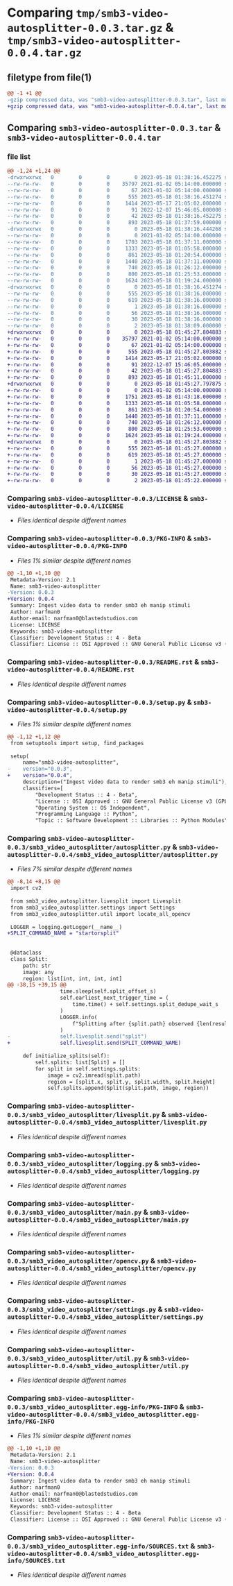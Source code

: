 # Comparing `tmp/smb3-video-autosplitter-0.0.3.tar.gz` & `tmp/smb3-video-autosplitter-0.0.4.tar.gz`

## filetype from file(1)

```diff
@@ -1 +1 @@
-gzip compressed data, was "smb3-video-autosplitter-0.0.3.tar", last modified: Thu May 18 01:38:16 2023, max compression
+gzip compressed data, was "smb3-video-autosplitter-0.0.4.tar", last modified: Thu May 18 01:45:27 2023, max compression
```

## Comparing `smb3-video-autosplitter-0.0.3.tar` & `smb3-video-autosplitter-0.0.4.tar`

### file list

```diff
@@ -1,24 +1,24 @@
-drwxrwxrwx   0        0        0        0 2023-05-18 01:38:16.452275 smb3-video-autosplitter-0.0.3/
--rw-rw-rw-   0        0        0    35797 2021-01-02 05:14:00.000000 smb3-video-autosplitter-0.0.3/LICENSE
--rw-rw-rw-   0        0        0       67 2021-01-02 05:14:00.000000 smb3-video-autosplitter-0.0.3/MANIFEST.in
--rw-rw-rw-   0        0        0      555 2023-05-18 01:38:16.451274 smb3-video-autosplitter-0.0.3/PKG-INFO
--rw-rw-rw-   0        0        0     1414 2023-05-17 21:05:02.000000 smb3-video-autosplitter-0.0.3/README.rst
--rw-rw-rw-   0        0        0       91 2022-12-07 15:46:05.000000 smb3-video-autosplitter-0.0.3/requirements_test.txt
--rw-rw-rw-   0        0        0       42 2023-05-18 01:38:16.452275 smb3-video-autosplitter-0.0.3/setup.cfg
--rw-rw-rw-   0        0        0      893 2023-05-18 01:37:59.000000 smb3-video-autosplitter-0.0.3/setup.py
-drwxrwxrwx   0        0        0        0 2023-05-18 01:38:16.444268 smb3-video-autosplitter-0.0.3/smb3_video_autosplitter/
--rw-rw-rw-   0        0        0        0 2021-01-02 05:14:00.000000 smb3-video-autosplitter-0.0.3/smb3_video_autosplitter/__init__.py
--rw-rw-rw-   0        0        0     1703 2023-05-18 01:37:11.000000 smb3-video-autosplitter-0.0.3/smb3_video_autosplitter/autosplitter.py
--rw-rw-rw-   0        0        0     1333 2023-05-18 01:05:58.000000 smb3-video-autosplitter-0.0.3/smb3_video_autosplitter/livesplit.py
--rw-rw-rw-   0        0        0      861 2023-05-18 01:20:54.000000 smb3-video-autosplitter-0.0.3/smb3_video_autosplitter/logging.py
--rw-rw-rw-   0        0        0     1440 2023-05-18 01:37:11.000000 smb3-video-autosplitter-0.0.3/smb3_video_autosplitter/main.py
--rw-rw-rw-   0        0        0      740 2023-05-18 01:26:12.000000 smb3-video-autosplitter-0.0.3/smb3_video_autosplitter/opencv.py
--rw-rw-rw-   0        0        0      800 2023-05-18 01:25:53.000000 smb3-video-autosplitter-0.0.3/smb3_video_autosplitter/settings.py
--rw-rw-rw-   0        0        0     1624 2023-05-18 01:19:24.000000 smb3-video-autosplitter-0.0.3/smb3_video_autosplitter/util.py
-drwxrwxrwx   0        0        0        0 2023-05-18 01:38:16.451274 smb3-video-autosplitter-0.0.3/smb3_video_autosplitter.egg-info/
--rw-rw-rw-   0        0        0      555 2023-05-18 01:38:16.000000 smb3-video-autosplitter-0.0.3/smb3_video_autosplitter.egg-info/PKG-INFO
--rw-rw-rw-   0        0        0      619 2023-05-18 01:38:16.000000 smb3-video-autosplitter-0.0.3/smb3_video_autosplitter.egg-info/SOURCES.txt
--rw-rw-rw-   0        0        0        1 2023-05-18 01:38:16.000000 smb3-video-autosplitter-0.0.3/smb3_video_autosplitter.egg-info/dependency_links.txt
--rw-rw-rw-   0        0        0       56 2023-05-18 01:38:16.000000 smb3-video-autosplitter-0.0.3/smb3_video_autosplitter.egg-info/requires.txt
--rw-rw-rw-   0        0        0       30 2023-05-18 01:38:16.000000 smb3-video-autosplitter-0.0.3/smb3_video_autosplitter.egg-info/top_level.txt
--rw-rw-rw-   0        0        0        2 2023-05-18 01:38:09.000000 smb3-video-autosplitter-0.0.3/smb3_video_autosplitter.egg-info/zip-safe
+drwxrwxrwx   0        0        0        0 2023-05-18 01:45:27.804883 smb3-video-autosplitter-0.0.4/
+-rw-rw-rw-   0        0        0    35797 2021-01-02 05:14:00.000000 smb3-video-autosplitter-0.0.4/LICENSE
+-rw-rw-rw-   0        0        0       67 2021-01-02 05:14:00.000000 smb3-video-autosplitter-0.0.4/MANIFEST.in
+-rw-rw-rw-   0        0        0      555 2023-05-18 01:45:27.803882 smb3-video-autosplitter-0.0.4/PKG-INFO
+-rw-rw-rw-   0        0        0     1414 2023-05-17 21:05:02.000000 smb3-video-autosplitter-0.0.4/README.rst
+-rw-rw-rw-   0        0        0       91 2022-12-07 15:46:05.000000 smb3-video-autosplitter-0.0.4/requirements_test.txt
+-rw-rw-rw-   0        0        0       42 2023-05-18 01:45:27.804883 smb3-video-autosplitter-0.0.4/setup.cfg
+-rw-rw-rw-   0        0        0      893 2023-05-18 01:45:11.000000 smb3-video-autosplitter-0.0.4/setup.py
+drwxrwxrwx   0        0        0        0 2023-05-18 01:45:27.797875 smb3-video-autosplitter-0.0.4/smb3_video_autosplitter/
+-rw-rw-rw-   0        0        0        0 2021-01-02 05:14:00.000000 smb3-video-autosplitter-0.0.4/smb3_video_autosplitter/__init__.py
+-rw-rw-rw-   0        0        0     1751 2023-05-18 01:43:18.000000 smb3-video-autosplitter-0.0.4/smb3_video_autosplitter/autosplitter.py
+-rw-rw-rw-   0        0        0     1333 2023-05-18 01:05:58.000000 smb3-video-autosplitter-0.0.4/smb3_video_autosplitter/livesplit.py
+-rw-rw-rw-   0        0        0      861 2023-05-18 01:20:54.000000 smb3-video-autosplitter-0.0.4/smb3_video_autosplitter/logging.py
+-rw-rw-rw-   0        0        0     1440 2023-05-18 01:37:11.000000 smb3-video-autosplitter-0.0.4/smb3_video_autosplitter/main.py
+-rw-rw-rw-   0        0        0      740 2023-05-18 01:26:12.000000 smb3-video-autosplitter-0.0.4/smb3_video_autosplitter/opencv.py
+-rw-rw-rw-   0        0        0      800 2023-05-18 01:25:53.000000 smb3-video-autosplitter-0.0.4/smb3_video_autosplitter/settings.py
+-rw-rw-rw-   0        0        0     1624 2023-05-18 01:19:24.000000 smb3-video-autosplitter-0.0.4/smb3_video_autosplitter/util.py
+drwxrwxrwx   0        0        0        0 2023-05-18 01:45:27.803882 smb3-video-autosplitter-0.0.4/smb3_video_autosplitter.egg-info/
+-rw-rw-rw-   0        0        0      555 2023-05-18 01:45:27.000000 smb3-video-autosplitter-0.0.4/smb3_video_autosplitter.egg-info/PKG-INFO
+-rw-rw-rw-   0        0        0      619 2023-05-18 01:45:27.000000 smb3-video-autosplitter-0.0.4/smb3_video_autosplitter.egg-info/SOURCES.txt
+-rw-rw-rw-   0        0        0        1 2023-05-18 01:45:27.000000 smb3-video-autosplitter-0.0.4/smb3_video_autosplitter.egg-info/dependency_links.txt
+-rw-rw-rw-   0        0        0       56 2023-05-18 01:45:27.000000 smb3-video-autosplitter-0.0.4/smb3_video_autosplitter.egg-info/requires.txt
+-rw-rw-rw-   0        0        0       30 2023-05-18 01:45:27.000000 smb3-video-autosplitter-0.0.4/smb3_video_autosplitter.egg-info/top_level.txt
+-rw-rw-rw-   0        0        0        2 2023-05-18 01:45:22.000000 smb3-video-autosplitter-0.0.4/smb3_video_autosplitter.egg-info/zip-safe
```

### Comparing `smb3-video-autosplitter-0.0.3/LICENSE` & `smb3-video-autosplitter-0.0.4/LICENSE`

 * *Files identical despite different names*

### Comparing `smb3-video-autosplitter-0.0.3/PKG-INFO` & `smb3-video-autosplitter-0.0.4/PKG-INFO`

 * *Files 1% similar despite different names*

```diff
@@ -1,10 +1,10 @@
 Metadata-Version: 2.1
 Name: smb3-video-autosplitter
-Version: 0.0.3
+Version: 0.0.4
 Summary: Ingest video data to render smb3 eh manip stimuli
 Author: narfman0
 Author-email: narfman0@blastedstudios.com
 License: LICENSE
 Keywords: smb3-video-autosplitter
 Classifier: Development Status :: 4 - Beta
 Classifier: License :: OSI Approved :: GNU General Public License v3 (GPLv3)
```

### Comparing `smb3-video-autosplitter-0.0.3/README.rst` & `smb3-video-autosplitter-0.0.4/README.rst`

 * *Files identical despite different names*

### Comparing `smb3-video-autosplitter-0.0.3/setup.py` & `smb3-video-autosplitter-0.0.4/setup.py`

 * *Files 1% similar despite different names*

```diff
@@ -1,12 +1,12 @@
 from setuptools import setup, find_packages
 
 setup(
     name="smb3-video-autosplitter",
-    version="0.0.3",
+    version="0.0.4",
     description=("Ingest video data to render smb3 eh manip stimuli"),
     classifiers=[
         "Development Status :: 4 - Beta",
         "License :: OSI Approved :: GNU General Public License v3 (GPLv3)",
         "Operating System :: OS Independent",
         "Programming Language :: Python",
         "Topic :: Software Development :: Libraries :: Python Modules",
```

### Comparing `smb3-video-autosplitter-0.0.3/smb3_video_autosplitter/autosplitter.py` & `smb3-video-autosplitter-0.0.4/smb3_video_autosplitter/autosplitter.py`

 * *Files 7% similar despite different names*

```diff
@@ -8,14 +8,15 @@
 import cv2
 
 from smb3_video_autosplitter.livesplit import Livesplit
 from smb3_video_autosplitter.settings import Settings
 from smb3_video_autosplitter.util import locate_all_opencv
 
 LOGGER = logging.getLogger(__name__)
+SPLIT_COMMAND_NAME = "startorsplit"
 
 
 @dataclass
 class Split:
     path: str
     image: any
     region: list[int, int, int, int]
@@ -38,15 +39,15 @@
                 time.sleep(self.split_offset_s)
                 self.earliest_next_trigger_time = (
                     time.time() + self.settings.split_dedupe_wait_s
                 )
                 LOGGER.info(
                     f"Splitting after {split.path} observed {len(results)} times at {list(map(str, results))}"
                 )
-                self.livesplit.send("split")
+                self.livesplit.send(SPLIT_COMMAND_NAME)
 
     def initialize_splits(self):
         self.splits: list[Split] = []
         for split in self.settings.splits:
             image = cv2.imread(split.path)
             region = [split.x, split.y, split.width, split.height]
             self.splits.append(Split(split.path, image, region))
```

### Comparing `smb3-video-autosplitter-0.0.3/smb3_video_autosplitter/livesplit.py` & `smb3-video-autosplitter-0.0.4/smb3_video_autosplitter/livesplit.py`

 * *Files identical despite different names*

### Comparing `smb3-video-autosplitter-0.0.3/smb3_video_autosplitter/logging.py` & `smb3-video-autosplitter-0.0.4/smb3_video_autosplitter/logging.py`

 * *Files identical despite different names*

### Comparing `smb3-video-autosplitter-0.0.3/smb3_video_autosplitter/main.py` & `smb3-video-autosplitter-0.0.4/smb3_video_autosplitter/main.py`

 * *Files identical despite different names*

### Comparing `smb3-video-autosplitter-0.0.3/smb3_video_autosplitter/opencv.py` & `smb3-video-autosplitter-0.0.4/smb3_video_autosplitter/opencv.py`

 * *Files identical despite different names*

### Comparing `smb3-video-autosplitter-0.0.3/smb3_video_autosplitter/settings.py` & `smb3-video-autosplitter-0.0.4/smb3_video_autosplitter/settings.py`

 * *Files identical despite different names*

### Comparing `smb3-video-autosplitter-0.0.3/smb3_video_autosplitter/util.py` & `smb3-video-autosplitter-0.0.4/smb3_video_autosplitter/util.py`

 * *Files identical despite different names*

### Comparing `smb3-video-autosplitter-0.0.3/smb3_video_autosplitter.egg-info/PKG-INFO` & `smb3-video-autosplitter-0.0.4/smb3_video_autosplitter.egg-info/PKG-INFO`

 * *Files 1% similar despite different names*

```diff
@@ -1,10 +1,10 @@
 Metadata-Version: 2.1
 Name: smb3-video-autosplitter
-Version: 0.0.3
+Version: 0.0.4
 Summary: Ingest video data to render smb3 eh manip stimuli
 Author: narfman0
 Author-email: narfman0@blastedstudios.com
 License: LICENSE
 Keywords: smb3-video-autosplitter
 Classifier: Development Status :: 4 - Beta
 Classifier: License :: OSI Approved :: GNU General Public License v3 (GPLv3)
```

### Comparing `smb3-video-autosplitter-0.0.3/smb3_video_autosplitter.egg-info/SOURCES.txt` & `smb3-video-autosplitter-0.0.4/smb3_video_autosplitter.egg-info/SOURCES.txt`

 * *Files identical despite different names*

